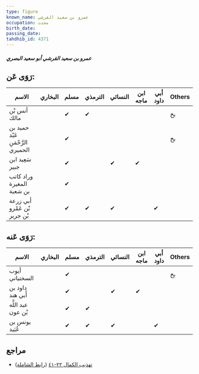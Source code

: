 ```yaml
---
type: figure
known_name: عمرو بن سعيد القرشي
occupation: محدث
birth_date:
passing_date:
tahdhib_id: 4371
---
```

##### عمرو بن سعيد القرشي أبو سعيد البصري

## رَوَى عَن:
| الاسم                             | البخاري | مسلم | الترمذي | النسائي | ابن ماجه | أبي داود | Others |
| --------------------------------- | ------- | ---- | ------- | ------- | -------- | -------- | ------ |
| أنس بْن مالك                      |         | ✔    | ✔       |         |          |          | بخ     |
| حميد بن عَبْد الرَّحْمَنِ الحميري |         | ✔    |         |         |          |          | بخ     |
| سَعِيد ابن جبير                   |         | ✔    |         | ✔       | ✔        |          |        |
| وراد كاتب المغيرة بن شعبة         |         | ✔    |         |         |          |          |        |
| أبي زرعة بْن عَمْرو بْن جرير      |         | ✔    | ✔       | ✔       |          | ✔        |        |
## رَوَى عَنه:
| الاسم              | البخاري | مسلم | الترمذي | النسائي | ابن ماجه | أبي داود | Others |
| ------------------ | ------- | ---- | ------- | ------- | -------- | -------- | ------ |
| أيوب السختياني     |         | ✔    |         |         |          |          | بخ     |
| داود بن أَبي هند   |         | ✔    |         | ✔       | ✔        |          |        |
| عبد اللَّه بْن عون |         | ✔    | ✔       |         |          |          |        |
| يونس بن عُبَيد     |         | ✔    | ✔       | ✔       |          | ✔        |        |
## مراجع
- [تهذيب الكمال ٢٢-٤١](obsidian://open?vault=Tahdhib-al-Kamal&file=Figures/٤٣٧١-عمرو%20بن%20سعيد%20القرشي%20أبو%20سعيد%20البصري) ([رابط الشاملة](https://shamela.ws/book/3722/11294))